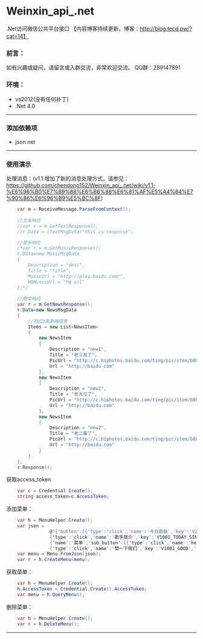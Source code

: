 Weinxin_api_.net
================

.Net访问微信公共平台接口 【内容博客持续更新。博客：http://blog.tecd.pw/?cat=14】

### 前言：
如有兴趣或疑问，请留言或入群交流，非常欢迎交流。 QQ群：289147891

### 环境：
* vs2012(没有任何补丁)
* .Net 4.0

***

### 添加依赖项
* json.net

***

### 使用演示
处理消息：(v1.1 增加了新的消息处理方式，请参见：https://github.com/chendong152/Weinxin_api_.net/wiki/v1.1-%E6%96%B0%E7%89%88%E6%B6%88%E6%81%AF%E5%A4%84%E7%90%86%E6%96%B9%E5%BC%8F)
```C#
    var m = ReceiveMessage.ParseFromContext();
    
    //文本响应
    //var r = m.GetTextResponse();
    //r.Data = (TextMsgData)"this is response";

    //音乐响应
    /*var r = m.GetMusicResponse();
    r.Data=new MusicMsgData
    {
        Description = "desc",
        Title = "title",
        MusicUrl = "http://play.baidu.com/",
        HQMusicUrl = "hq url"
    };*/
    
    //图文响应
    var r = m.GetNewsResponse();
    r.Data=new NewsMsgData
    {
        //响应3条新闻信息
        Items = new List<NewsItem>
        {
            new NewsItem
            {
                Description = "new1",
                Title = "老三发了",
                PicUrl = "http://c.hiphotos.baidu.com/ting/pic/item/b8014a90f603738d538032bfb21bb051f919ec61.jpg",
                Url = "http://baidu.com"
            },
            new NewsItem
            {
                Description = "new2",
                Title = "老大亏了",
                PicUrl = "http://c.hiphotos.baidu.com/ting/pic/item/b8014a90f603738d538032bfb21bb051f919ec61.jpg",
                Url = "http://baidu.com"
            },
            new NewsItem
            {
                Description = "new2",
                Title = "老二霉了",
                PicUrl = "http://c.hiphotos.baidu.com/ting/pic/item/b8014a90f603738d538032bfb21bb051f919ec61.jpg",
                Url = "http://baidu.com"
            }
        }
    };
    r.Response();    
``` 

获取access_token
```C#
    var c = Credential.Create();
    string access_token=c.AccessToken;
```
添加菜单：
```C#
    var h = MenuHelper.Create();
    var json =
                @"{'button':[{'type':'click','name':'今日歌曲','key':'V1001_TODAY_MUSIC','sub_button':[]},
                {'type':'click','name':'歌手简介','key':'V1001_TODAY_SINGER','sub_button':[]},
                {'name':'菜单','sub_button':[{'type':'click','name':'hello word','key':'V1001_HELLO_WORLD','sub_button':[]},
                {'type':'click','name':'赞一下我们','key':'V1001_GOOD','sub_button':[]}]}]}"; 
    var menu = Menu.FromJson(json);
    var r = h.CreateMenu(menu);
```
获取菜单：
```C#
    var h = MenuHelper.Create();
    h.AccessToken = Credential.Create().AccessToken;
    var menu = h.QueryMenu();
```
删除菜单：
```C#
    var h = MenuHelper.Create();
    var r = h.DeleteMenu();
```
***
